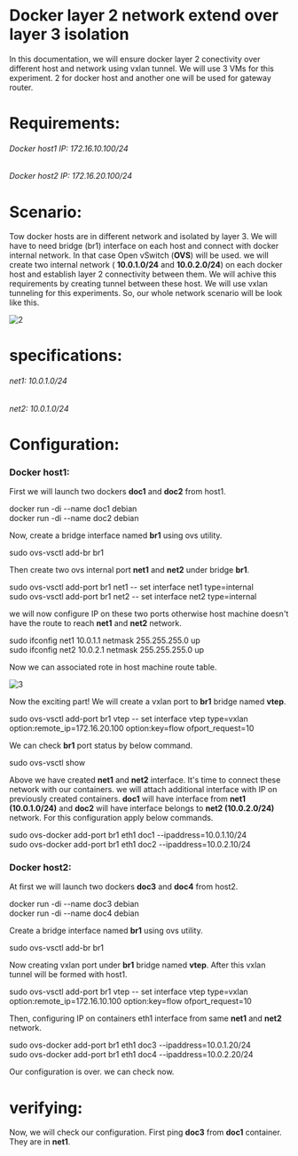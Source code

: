 # Docker layer 2 network extend over layer 3 isolation
In this documentation, we will ensure docker layer 2 conectivity over different host and network using vxlan tunnel. We will use 3 VMs for this experiment. 2 for docker host and another one will be used for gateway router. 

# Requirements:
###### Docker host1 IP: 172.16.10.100/24
###### Docker host2 IP: 172.16.20.100/24

# Scenario:
Tow docker hosts are in different network and isolated by layer 3. We will have to need bridge (br1) interface on each host and connect with docker internal network. In that case Open vSwitch (**OVS**) will be used. we will create two internal network ( **10.0.1.0/24**  and **10.0.2.0/24**) on each docker host and establish layer 2 connectivity between them. We will achive this requirements by creating tunnel between these host. We will use vxlan tunneling for this experiments. So, our whole network scenario will be look like this.

![2](https://user-images.githubusercontent.com/22352861/149739304-68005da3-5191-432e-a88c-9a27e61d7814.PNG)

# specifications:
###### net1: 10.0.1.0/24
###### net2: 10.0.1.0/24

# Configuration:
### Docker host1:
First we will launch two dockers **doc1** and **doc2** from host1.
  
  docker run -di --name doc1 debian\
  docker run -di --name doc2 debian

Now, create a bridge interface named **br1** using ovs utility.

  sudo ovs-vsctl add-br br1
  
Then create two ovs internal port **net1** and **net2** under bridge **br1**.

  sudo ovs-vsctl add-port br1 net1 -- set interface net1 type=internal\
  sudo ovs-vsctl add-port br1 net2 -- set interface net2 type=internal

we will now configure IP on these two ports otherwise host machine doesn't have the route to reach **net1** and **net2** network.

  sudo ifconfig net1 10.0.1.1 netmask 255.255.255.0 up\
  sudo ifconfig net2 10.0.2.1 netmask 255.255.255.0 up
  
Now we can associated rote in host machine route table.

![3](https://user-images.githubusercontent.com/22352861/149746971-1fe0bc28-5580-4fa1-8ac1-d5928b0d1cbb.PNG)

Now the exciting part! We will create a vxlan port to **br1** bridge named **vtep**.

  sudo ovs-vsctl add-port br1 vtep -- set interface vtep type=vxlan option:remote_ip=172.16.20.100 option:key=flow ofport_request=10
  
We can check **br1** port status by below command.

  sudo ovs-vsctl show
  
Above we have created **net1** and **net2** interface. It's time to connect these network with our containers. we will attach additional interface with IP on previously created containers. **doc1** will have interface from **net1 (10.0.1.0/24)** and **doc2** will have interface belongs to **net2 (10.0.2.0/24)** network. For this configuration apply below commands.

  sudo ovs-docker add-port br1 eth1 doc1 --ipaddress=10.0.1.10/24 \
  sudo ovs-docker add-port br1 eth1 doc2 --ipaddress=10.0.2.10/24 

### Docker host2:

At first we will launch two dockers **doc3** and **doc4** from host2.
  
  docker run -di --name doc3 debian\
  docker run -di --name doc4 debian

Create a bridge interface named **br1** using ovs utility.

  sudo ovs-vsctl add-br br1

Now creating vxlan port under **br1** bridge named **vtep**. After this vxlan tunnel will be formed with host1.

  sudo ovs-vsctl add-port br1 vtep -- set interface vtep type=vxlan option:remote_ip=172.16.10.100 option:key=flow ofport_request=10
  
Then, configuring IP on containers eth1 interface from same **net1** and **net2** network.

  sudo ovs-docker add-port br1 eth1 doc3 --ipaddress=10.0.1.20/24\
  sudo ovs-docker add-port br1 eth1 doc4 --ipaddress=10.0.2.20/24
  
Our configuration is over. we can check now.

# verifying:
Now, we will check our configuration. First ping **doc3** from **doc1** container. They are in **net1**.



    
  
 
